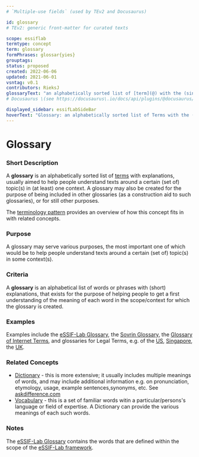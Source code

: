 ```yaml
---
# `Multiple-use fields` (used by TEv2 and Docusaurus)

id: glossary
# TEv2: generic front-matter for curated texts

scope: essiflab
termtype: concept
term: glossary
formPhrases: glossar{yies}
grouptags:
status: proposed
created: 2022-06-06
updated: 2021-06-01
vsntag: v0.1
contributors: RieksJ
glossaryText: "an alphabetically sorted list of [term](@) with the (single) meaning it has in (at least) one context."
# Docusaurus \(see https://docusaurus\.io/docs/api/plugins/@docusaurus/plugin-content-docs#markdown-front-matter\):

displayed_sidebar: essifLabSideBar
hoverText: "Glossary: an alphabetically sorted list of Terms with the (single) meaning it has in (at least) one context."
---
```


# Glossary


### Short Description

A **glossary** is an alphabetically sorted list of [terms](@) with explanations, usually aimed to help people understand texts around a certain (set of) topic(s) in (at least) one context. A glossary may also be created for the purpose of being included in other glossaries (as a construction aid to such glossaries), or for still other purposes.

The [terminology pattern](pattern-terminology@) provides an overview of how this concept fits in with related concepts.

### Purpose

A glossary may serve various purposes, the most important one of which would be to help people understand texts around a certain (set of) topic(s) in some context(s).

### Criteria

A **glossary** is an alphabetical list of words or phrases with (short) explanations, that exists for the purpose of helping people to get a first understanding of the meaning of each word in the scope/context for which the glossary is created.

### Examples

Examples include the [eSSIF-Lab Glossary](../essifLab-glossary), the [Sovrin Glossary](https://sovrin.org/library/glossary/), the [Glossary of Internet Terms](https://www.internetsociety.org/internet/glossary-internet-terms/), and glossaries for Legal Terms, e.g. of the [US](https://www.uscourts.gov/glossary), [Singapore](https://www.supremecourt.gov.sg/services/self-help-services/glossary-of-terms), the [UK](https://www.copfs.gov.uk/involved-in-a-case/glossary-of-legal-terms).

### Related Concepts

- [Dictionary](@) - this is more extensive; it usually includes multiple meanings of words, and may include additional information e.g. on pronunciation, etymology, usage, example sentences,synonyms, etc. See [askdifference.com](https://www.askdifference.com/dictionary-vs-glossary/)
- [Vocabulary](https://en.wikipedia.org/wiki/Vocabulary) - this is a set of familiar words witin a particular/persons's language or field of expertise. A Dictionary can provide the various meanings of each such words.

### Notes

The [eSSIF-Lab Glossary](../essifLab-glossary) contains the words that are defined within the scope of the [eSSIF-Lab framework](../essifLab-project).
